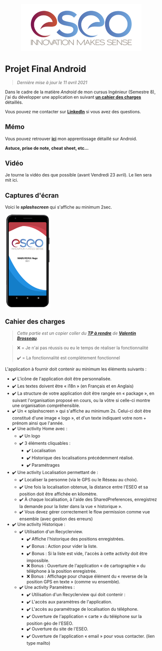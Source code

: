 <p align="center"><img src="readme/images/eseo_logo.png" width="400"></p>

# Projet Final Android
> *Dernière mise à jour le 11 avril 2021*

Dans le cadre de la matière *Android* de mon cursus Ingénieur (Semestre 8), j'ai du développer une application en suivant **[un cahier des charges](#cahier-des-charges)** détaillés.

Vous pouvez me contacter sur **[LinkedIn](https://www.linkedin.com/in/hugo-madureira/)** si vous avez des questions.

## Mémo

Vous pouvez retrouver **[ici](memo/main.md)** mon apprentissage détaillé sur Android.

**Astuce, prise de note, cheat sheet, etc...**

## Vidéo

Je tourne la vidéo des que possible (avant Vendredi 23 avril). Le lien sera mit ici.

## Captures d'écran

Voici le ***splashscreen*** qui s'affiche au minimum 2sec.
<p align=""><img src="readme/images/spash_screen.png" width="150"></p>

## Cahier des charges

> *Cette partie est un copier coller du **[TP à rendre](https://cours.brosseau.ovh/tp/android/app-base-android.html)** de **[Valentin Brosseau](https://www.linkedin.com/in/valentin-brosseau-99b98827/)**.*

> ❌ = Je n'ai pas réussis ou eu le temps de réaliser la fonctionnalité
> 
> ✔️ = La fonctionnalité est complètement fonctionnel


L'application à fournir doit contenir au minimum les éléments suivants :

- ✔️ L'icône de l'application doit être personnalisée.
- ✔️ Les textes doivent être « i18n » (en Français et en Anglais)
- ✔️ La structure de votre application doit être rangée en « package », en suivant l'organisation proposé en cours, ou la vôtre si celle-ci montre une organisation compréhensible.
- ✔️ Un « splashscreen » qui s'affiche au minimum 2s. Celui-ci doit être constitué d'une image « logo », et d'un texte indiquant votre nom + prénom ainsi que l'année.
- ✔️ Une activity Home avec :
  - ✔️ Un logo
  - ✔️ 3 éléments cliquables :
    - ✔️ Localisation
    - ✔️ Historique des localisations précédemment réalisé.
    - ✔️ Paramétrages
- ✔️ Une activity Localisation permettant de :
  - ✔️ Localiser la personne (via le GPS ou le Réseau au choix).
  - ✔️ Une fois la localisation obtenue, la distance entre l'ESEO et sa position doit être affichée en kilomètre.
  - ✔️ À chaque localisation, à l'aide des SharedPreferences, enregistrez la demande pour la lister dans la vue « historique ».
  - ✔️ Vous devez gérer correctement le flow permission comme vue ensemble (avec gestion des erreurs)
- ✔️ Une activity Historique :
  - ✔️ Utilisation d'un Recyclerview.
    - ✔️ Affiche l'historique des positions enregistrées.
    - ✔️ Bonus : Action pour vider la liste.
    - ✔️ Bonus : Si la liste est vide, l'accès à cette activity doit être impossible.
    - ❌ Bonus : Ouverture de l'application « de cartographie » du téléphone à la position enregistrée.
    - ❌ Bonus : Affichage pour chaque élément du « reverse de la position GPS en texte » (comme vu ensemble).
  - ✔️ Une activity Paramètres :
    - ✔️ Utilisation d'un Recyclerview qui doit contenir :
    - ✔️ L'accès aux paramètres de l'application.
    - ✔️ L'accès au paramétrage de localisation du téléphone.
    - ✔️ Ouverture de l'application « carte » du téléphone sur la position géo de l'ESEO.
    - ✔️ Ouverture du site de l'ESEO.
    - ✔️ Ouverture de l'application « email » pour vous contacter. (lien type mailto)
